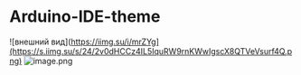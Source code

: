 # Arduino-IDE-theme



![внешний вид](https://iimg.su/i/mrZYg](https://s.iimg.su/s/24/2v0dHCCz4IL5IquRW9rnKWwIgscX8QTVeVsurf4Q.png)
<img src="https://s2.radikal.cloud/2024/11/24/image.png" alt="image.png" border="0">
